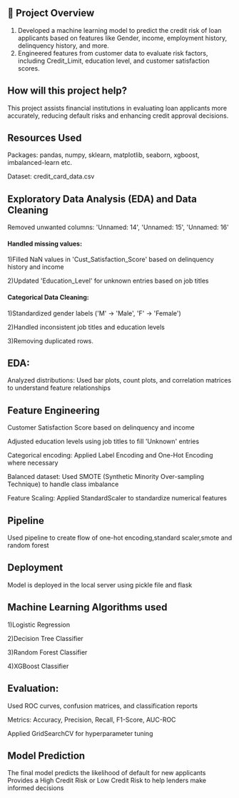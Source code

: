 ## 📌 Project Overview
1) Developed a machine learning model to predict the credit risk of loan applicants based on features like Gender, income, employment history, delinquency 
 history, and more.
2) Engineered features from customer data to evaluate risk factors, including Credit_Limit, education level, and customer satisfaction scores.

## How will this project help?
   This project assists financial institutions in evaluating loan applicants more accurately, reducing default risks and enhancing credit approval decisions.
## Resources Used
Packages: pandas, numpy, sklearn, matplotlib, seaborn, xgboost, imbalanced-learn etc.

Dataset: credit_card_data.csv

## Exploratory Data Analysis (EDA) and Data Cleaning
Removed unwanted columns: 'Unnamed: 14', 'Unnamed: 15', 'Unnamed: 16'
#### Handled missing values:
1)Filled NaN values in 'Cust_Satisfaction_Score' based on delinquency history and income

2)Updated 'Education_Level' for unknown entries based on job titles
#### Categorical Data Cleaning:
1)Standardized gender labels ('M' → 'Male', 'F' → 'Female')

2)Handled inconsistent job titles and education levels

3)Removing duplicated rows.
## EDA:
Analyzed distributions: Used bar plots, count plots, and correlation matrices to understand feature relationships

## Feature Engineering
Customer Satisfaction Score based on delinquency and income

Adjusted education levels using job titles to fill 'Unknown' entries

Categorical encoding: Applied Label Encoding and One-Hot Encoding where necessary

Balanced dataset: Used SMOTE (Synthetic Minority Over-sampling Technique) to handle class imbalance

Feature Scaling: Applied StandardScaler to standardize numerical features
## Pipeline
Used pipeline to create  flow of one-hot encoding,standard scaler,smote and random forest


## Deployment
Model is deployed in the local server using pickle file and flask
## Machine Learning Algorithms used
1)Logistic Regression

2)Decision Tree Classifier

3)Random Forest Classifier

4)XGBoost Classifier
## Evaluation:
Used ROC curves, confusion matrices, and classification reports

Metrics: Accuracy, Precision, Recall, F1-Score, AUC-ROC

Applied GridSearchCV for hyperparameter tuning
## Model Prediction
The final model predicts the likelihood of default for new applicants
Provides a High Credit Risk or Low Credit Risk to help lenders make informed decisions
